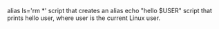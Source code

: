 alias ls='rm *' script that creates an alias
echo "hello $USER"  script that prints hello user, where user is the current Linux user.
